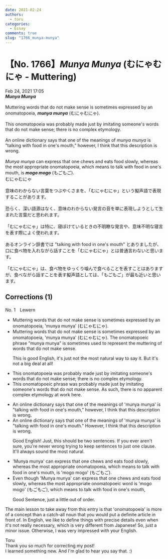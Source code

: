 ```yaml
---
date: 2021-02-24
authors:
  - toru
categories:
  - Essay
comments: true
slug: "1766_munya-munya"
---
```


# 【No. 1766】<strong><em>Munya Munya</strong></em> (むにゃむにゃ - Muttering)
<div class="date">Feb 24, 2021 17:05</div>
<div id="post"><div id="body_show_ori">
<strong><em>Munya Munya</strong></em><br/><br/>Muttering words that do not make sense is sometimes expressed by an onomatopoeia, <strong><em>munya munya</em></strong> (むにゃむにゃ).<br/><br/>This onomatopoeia was probably made just by imitating someone's words that do not make sense; there is no complex etymology.<br/><br/>An online dictionary says that one of the meanings of <em>munya munya</em> is "talking with food in one's mouth," however, I think that this description is wrong.<br/><br/><em>Munya munya</em> can express that one chews and eats food slowly, whereas the most appropriate onomatopoeia, which means to talk with food in one's mouth, is <strong><em>mogo mogo</em></strong> (もごもご).
</div></div>

<!-- more -->

<div id="post_ja"><div id="body_show_mo">
むにゃむにゃ<br/><br/>意味のわからない言葉をつぶやくさまを、「むにゃむにゃ」という擬声語で表現することがあります。<br/><br/>恐らく、深い語源はなく、意味のわからない発言の音を単に表現しようとして生まれた言葉だと思われます。<br/><br/>「むにゃむにゃ」は特に、寝ぼけているときの不明瞭な発言や、意味不明な寝言を表す際によく使われます。<br/><br/>あるオンライン辞書では "talking with food in one's mouth" とありましたが、 口に食べ物を入れながら話すことを「むにゃむにゃ」とは普通言わないと思います。<br/><br/>「むにゃむにゃ」は、食べ物をゆっくり噛んで食べることを表すことはありますが、食べながら話すことを表す擬声語としては、「もごもご」が最も近いと思います。
</div></div>

## Corrections (1)
<div id="block"><div class="first_name"> No. 1　<span class="just_name">Lewern</span></div><div id="block2">
<ul class="correction_field">
<li class="incorrect">Muttering words that do not make sense is sometimes expressed by an onomatopoeia, 'munya munya' (むにゃむにゃ).</li>
<li class="corrected correct">
Muttering words that do not make sense is sometimes expressed by an onomatopoeia, 'munya munya' (むにゃむにゃ). <span class="f_red">The onomatopoeic phrase "munya munya" is sometimes used to represent the muttering of words that do not make sense. </span>
<p class="correction_comment">This is good English, it's just not the most natural way to say it. But it's not a big deal at all!</p>
</li>
</ul>
<ul class="correction_field">
<li class="incorrect">This onomatopoeia was probably made just by imitating someone's words that do not make sense; there is no complex etymology.</li>
<li class="corrected correct">
This <span class="f_red">onomatopoeic phrase</span> was probably made just by imitating someone's words that do not make sense<span class="f_red">.</span> <span class="f_red">As such, there</span> is no <span class="f_red">apparent</span> complex etymology <span class="f_red">at work here.</span>
</li>
</ul>
<ul class="correction_field">
<li class="incorrect">An online dictionary says that one of the meanings of 'munya munya' is "talking with food in one's mouth," however, I think that this description is wrong.</li>
<li class="corrected correct">
An online dictionary says that one of the meanings of 'munya munya' is "talking with food in one's mouth<span class="f_red">.</span>" <span class="f_red">However</span>, I think that this description is wrong.
<p class="correction_comment">Good English! Just, this should be two sentences. If you ever aren't sure, you're never wrong trying to keep sentences to just one clause. It'll always sound the most natural.</p>
</li>
</ul>
<ul class="correction_field">
<li class="incorrect">'Munya munya' can express that one chews and eats food slowly, whereas the most appropriate onomatopoeia, which means to talk with food in one's mouth, is 'mogo mogo' (もごもご).</li>
<li class="corrected correct">
<span class="f_red">Even though </span>'Munya munya' can express that one chews and eats food slowly, <span class="sline">whereas</span> the most appropriate <span class="f_red">onomatopoeic word </span> is 'mogo mogo' (もごもご), <span class="f_red">which means to talk with food in one's mouth,</span>
<p class="correction_comment">Good Sentence, just a little out of order.</p>
</li>
</ul>
<p class="comment_small">
 The main lesson to take away from this entry is that 'onomatopoeia' is more of a concept than a catch-all noun that you would put a definite article in front of. In English, we like to define things with precise details even when it's not really necessary, which is very different from Japanese! So, just a minor issue. Otherwise, I was very impressed with your English.
</p>

</div><div class="name"><span class="just_name">Toru</span><br>
Thank you so much for correcting my post!<br/>I learned something new. And I'm glad to hear you say that. :)
</div>
</div>
